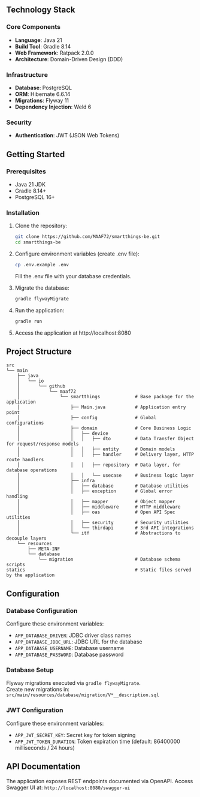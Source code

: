 ## Technology Stack

### Core Components
- **Language**: Java 21
- **Build Tool**: Gradle 8.14
- **Web Framework**: Ratpack 2.0.0
- **Architecture**: Domain-Driven Design (DDD)

### Infrastructure
- **Database**: PostgreSQL
- **ORM**: Hibernate 6.6.14
- **Migrations**: Flyway 11
- **Dependency Injection**: Weld 6

### Security
- **Authentication**: JWT (JSON Web Tokens)


## Getting Started

### Prerequisites
- Java 21 JDK
- Gradle 8.14+
- PostgreSQL 16+

### Installation
1. Clone the repository:
   ```bash
   git clone https://github.com/MAAF72/smartthings-be.git
   cd smartthings-be
2. Configure environment variables (create .env file):
   ```bash
   cp .env.example .env
   ```
   Fill the .env file with your database credentials.

3. Migrate the database:
   ```bash
   gradle flywayMigrate
   ```
4. Run the application:
   ```bash
   gradle run
   ```
5. Access the application at http://localhost:8080

## Project Structure
```
src 
└── main
    ├── java
    │   └── io
    │       └── github
    │           └── maaf72
    │               └── smartthings             # Base package for the application
    │                   ├── Main.java           # Application entry point
    │                   ├── config              # Global configurations
    │                   ├── domain              # Core Business Logic
    │                   │   ├── device          
    │                   │   │   ├── dto         # Data Transfer Object for request/response models
    │                   │   │   ├── entity      # Domain models
    │                   │   │   ├── handler     # Delivery layer, HTTP route handlers
    │                   │   │   ├── repository  # Data layer, for database operations
    │                   │   │   └── usecase     # Business logic layer
    │                   ├── infra
    │                   │   ├── database        # Database utilities
    │                   │   ├── exception       # Global error handling
    │                   │   ├── mapper          # Object mapper
    │                   │   ├── middleware      # HTTP middleware
    │                   │   ├── oas             # Open API Spec utilities
    │                   │   ├── security        # Security utilities
    │                   │   └── thirdapi        # 3rd API integrations
    │                   └── itf                 # Abstractions to decouple layers
    └── resources
        ├── META-INF
        └── database
            └── migration                       # Database schema scripts
statics                                         # Static files served by the application
```

## Configuration

### Database Configuration

Configure these environment variables:
- `APP_DATABASE_DRIVER`: JDBC driver class names 
- `APP_DATABASE_JDBC_URL`: JDBC URL for the database
- `APP_DATABASE_USERNAME`: Database username
- `APP_DATABASE_PASSWORD`: Database password

### Database Setup

Flyway migrations executed via `gradle flywayMigrate`. \
Create new migrations in: `src/main/resources/database/migration/V*__description.sql`

### JWT Configuration

Configure these environment variables:
- `APP_JWT_SECRET_KEY`: Secret key for token signing
- `APP_JWT_TOKEN_DURATION`: Token expiration time (default: 86400000 milliseconds / 24 hours)

## API Documentation
The application exposes REST endpoints documented via OpenAPI. Access Swagger UI at: ```http://localhost:8080/swagger-ui```